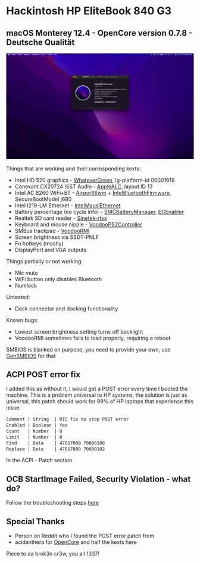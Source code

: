 # Hackintosh HP EliteBook 840 G3
## macOS Monterey 12.4 - OpenCore version 0.7.8 - Deutsche Qualität

![obligatory screenshot](/images/skrienshod2.png)

Things that are working and their corresponding kexts:

- Intel HD 520 graphics - [WhateverGreen](https://github.com/acidanthera/WhateverGreen), ig-platform-id 00001619
- Conexant CX20724 ISST Audio - [AppleALC](https://github.com/acidanthera/AppleALC), layout ID 13
- Intel AC 8260 WiFi+BT - [AirportItlwm](https://github.com/OpenIntelWireless/itlwm) + [IntelBluetoothFirmware](https://github.com/OpenIntelWireless/IntelBluetoothFirmware), SecureBootModel j680
- Intel I219-LM Ethernet - [IntelMausiEthernet](https://github.com/acidanthera/IntelMausi)
- Battery percentage (no cycle info) - [SMCBatteryManager](https://github.com/acidanthera/VirtualSMC), [ECEnabler](https://github.com/1Revenger1/ECEnabler)
- Realtek SD card reader - [Sinetek-rtsx](https://github.com/cholonam/Sinetek-rtsx)
- Keyboard and mouse nipple - [VoodooPS2Controller](https://github.com/acidanthera/VoodooPS2)
- SMBus trackpad - [VoodooRMI](https://github.com/VoodooSMBus/VoodooRMI)
- Screen brightness via SSDT-PNLF
- Fn hotkeys (mostly)
- DisplayPort and VGA outputs

Things partially or not working:
- Mic mute
- WiFi button only disables Bluetooth
- Numlock

Untested:
- Dock connector and docking functionality

Known bugs:
- Lowest screen brightness setting turns off backlight
- VoodooRMI sometimes fails to load properly, requiring a reboot

SMBIOS is blanked on purpose, you need to provide your own, use [GenSMBIOS](https://github.com/corpnewt/GenSMBIOS) for that
## ACPI POST error fix

I added this as without it, I would get a POST error every time I booted the machine.
This is a problem universal to HP systems, the solution is just as universal, this patch should work for 99% of HP laptops that experience this issue:

```
Comment | String  | RTC fix to stop POST error
Enabled | Boolean | Yes
Count   | Number  | 0
Limit   | Number  | 0
Find    | Data    | 47017000 70000108
Replace | Data    | 47017000 70000102
```
In the ACPI - Patch section.

## OCB StartImage Failed, Security Violation - what do?

Follow the troubleshooting steps [here](https://dortania.github.io/OpenCore-Post-Install/universal/security/applesecureboot.html#special-notes-with-securebootmodel)

## Special Thanks
- Person on Reddit who I found the POST error patch from
- acidanthera for [OpenCore](https://github.com/acidanthera/OpenCorePkg) and half the kexts here

Piece to da brok3n cr3w, you all 1337!
